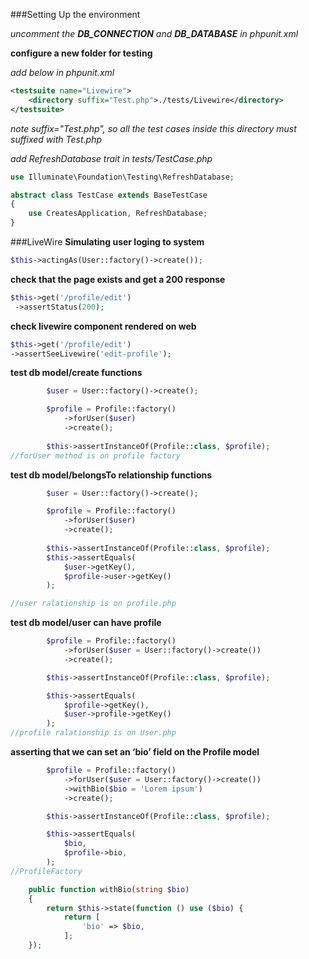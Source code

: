 ###Setting Up the environment

*uncomment the **DB_CONNECTION** and **DB_DATABASE** in phpunit.xml*

**configure a new folder for testing**

*add below in phpunit.xml*
```xml
<testsuite name="Livewire">
    <directory suffix="Test.php">./tests/Livewire</directory>
</testsuite>
```
*note suffix="Test.php", so all the test cases inside this directory must suffixed with Test.php*

*add RefreshDatabase trait in tests/TestCase.php*
```php
use Illuminate\Foundation\Testing\RefreshDatabase;

abstract class TestCase extends BaseTestCase
{
    use CreatesApplication, RefreshDatabase;
}
```

###LiveWire
**Simulating user loging to system**
```php
$this->actingAs(User::factory()->create());
```

**check that the page exists and get a 200 response**

```php
$this->get('/profile/edit')
 ->assertStatus(200);
```

**check livewire component rendered on web**
```php
$this->get('/profile/edit')
->assertSeeLivewire('edit-profile');
```

**test db model/create functions**
```php
        $user = User::factory()->create();

        $profile = Profile::factory()
            ->forUser($user)
            ->create();
        
        $this->assertInstanceOf(Profile::class, $profile);
//forUser method is on profile factory
```

**test db model/belongsTo relationship functions**
```php
        $user = User::factory()->create();

        $profile = Profile::factory()
            ->forUser($user)
            ->create();
        
        $this->assertInstanceOf(Profile::class, $profile);
        $this->assertEquals(
            $user->getKey(),
            $profile->user->getKey()
        );

//user ralationship is on profile.php
```

**test db model/user can have profile**
```php
        $profile = Profile::factory()
            ->forUser($user = User::factory()->create())
            ->create();

        $this->assertInstanceOf(Profile::class, $profile);

        $this->assertEquals(
            $profile->getKey(),
            $user->profile->getKey()
        );
//profile ralationship is on User.php
```

**asserting that we can set an ‘bio’ field on the Profile model**
```php
        $profile = Profile::factory()
            ->forUser($user = User::factory()->create())
            ->withBio($bio = 'Lorem ipsum')
            ->create();

        $this->assertInstanceOf(Profile::class, $profile);

        $this->assertEquals(
            $bio,
            $profile->bio,
        );
//ProfileFactory

    public function withBio(string $bio)
    {
        return $this->state(function () use ($bio) {
            return [
                'bio' => $bio,
            ];
    });
```